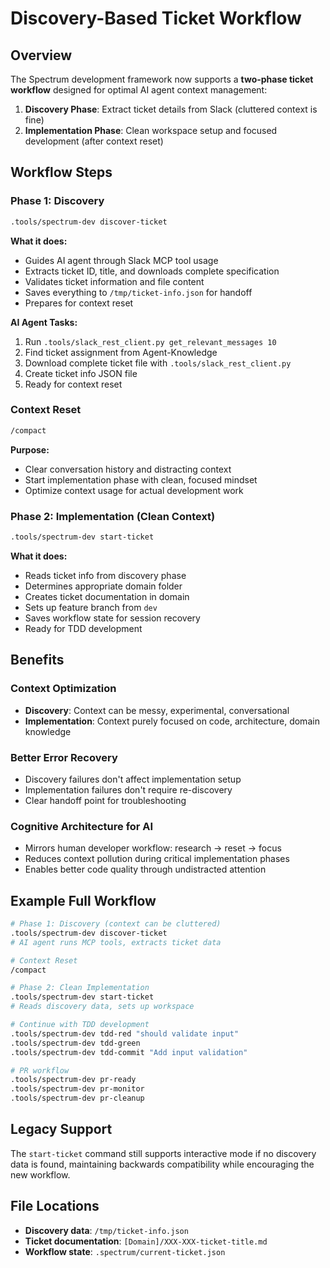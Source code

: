 # Discovery-Based Ticket Workflow

## Overview

The Spectrum development framework now supports a **two-phase ticket workflow** designed for optimal AI agent context management:

1. **Discovery Phase**: Extract ticket details from Slack (cluttered context is fine)
2. **Implementation Phase**: Clean workspace setup and focused development (after context reset)

## Workflow Steps

### Phase 1: Discovery

```bash
.tools/spectrum-dev discover-ticket
```

**What it does:**

- Guides AI agent through Slack MCP tool usage
- Extracts ticket ID, title, and downloads complete specification
- Validates ticket information and file content
- Saves everything to `/tmp/ticket-info.json` for handoff
- Prepares for context reset

**AI Agent Tasks:**

1. Run `.tools/slack_rest_client.py get_relevant_messages 10`
2. Find ticket assignment from Agent-Knowledge
3. Download complete ticket file with `.tools/slack_rest_client.py`
4. Create ticket info JSON file
5. Ready for context reset

### Context Reset

```bash
/compact
```

**Purpose:**

- Clear conversation history and distracting context
- Start implementation phase with clean, focused mindset
- Optimize context usage for actual development work

### Phase 2: Implementation (Clean Context)

```bash
.tools/spectrum-dev start-ticket
```

**What it does:**

- Reads ticket info from discovery phase
- Determines appropriate domain folder
- Creates ticket documentation in domain
- Sets up feature branch from `dev`
- Saves workflow state for session recovery
- Ready for TDD development

## Benefits

### Context Optimization

- **Discovery**: Context can be messy, experimental, conversational
- **Implementation**: Context purely focused on code, architecture, domain knowledge

### Better Error Recovery

- Discovery failures don't affect implementation setup
- Implementation failures don't require re-discovery
- Clear handoff point for troubleshooting

### Cognitive Architecture for AI

- Mirrors human developer workflow: research → reset → focus
- Reduces context pollution during critical implementation phases
- Enables better code quality through undistracted attention

## Example Full Workflow

```bash
# Phase 1: Discovery (context can be cluttered)
.tools/spectrum-dev discover-ticket
# AI agent runs MCP tools, extracts ticket data

# Context Reset
/compact

# Phase 2: Clean Implementation
.tools/spectrum-dev start-ticket
# Reads discovery data, sets up workspace

# Continue with TDD development
.tools/spectrum-dev tdd-red "should validate input"
.tools/spectrum-dev tdd-green
.tools/spectrum-dev tdd-commit "Add input validation"

# PR workflow
.tools/spectrum-dev pr-ready
.tools/spectrum-dev pr-monitor
.tools/spectrum-dev pr-cleanup
```

## Legacy Support

The `start-ticket` command still supports interactive mode if no discovery data is found, maintaining backwards compatibility while encouraging the new workflow.

## File Locations

- **Discovery data**: `/tmp/ticket-info.json`
- **Ticket documentation**: `[Domain]/XXX-XXX-ticket-title.md`
- **Workflow state**: `.spectrum/current-ticket.json`